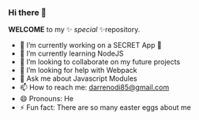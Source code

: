 ###  Hi there 👋

**WELCOME** to my ✨ _special_ ✨repository.

- 🔭 I’m currently working on a SECRET App 🤫
- 🌱 I’m currently learning NodeJS
- 👯 I’m looking to collaborate on my future projects
- 🤔 I’m looking for help with Webpack
- 💬 Ask me about Javascript Modules
- 📫 How to reach me:  darrenodi85@gmail.com
- 😄 Pronouns: He
- ⚡ Fun fact: There are so many easter eggs about me

